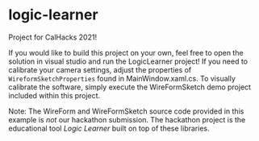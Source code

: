 # logic-learner
Project for CalHacks 2021!

If you would like to build this project on your own, feel free to open the solution in visual studio and run the LogicLearner project! 
If you need to calibrate your camera settings, adjust the properties of `WireformSketchProperties` found in MainWindow.xaml.cs.
To visually calibrate the software, simply execute the WireFormSketch demo project included within this project.

Note: The WireForm and WireFormSketch source code provided in this example is *not* our hackathon submission. The hackathon project is the educational tool *Logic Learner* built on top of these libraries.
